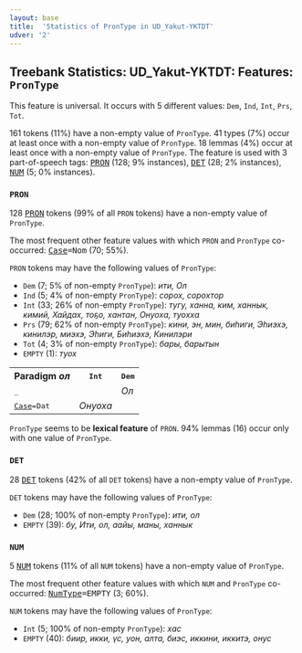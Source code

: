 ```yaml
---
layout: base
title:  'Statistics of PronType in UD_Yakut-YKTDT'
udver: '2'
---
```


## Treebank Statistics: UD_Yakut-YKTDT: Features: `PronType`

This feature is universal.
It occurs with 5 different values: `Dem`, `Ind`, `Int`, `Prs`, `Tot`.

161 tokens (11%) have a non-empty value of `PronType`.
41 types (7%) occur at least once with a non-empty value of `PronType`.
18 lemmas (4%) occur at least once with a non-empty value of `PronType`.
The feature is used with 3 part-of-speech tags: <tt><a href="sah_yktdt-pos-PRON.html">PRON</a></tt> (128; 9% instances), <tt><a href="sah_yktdt-pos-DET.html">DET</a></tt> (28; 2% instances), <tt><a href="sah_yktdt-pos-NUM.html">NUM</a></tt> (5; 0% instances).

### `PRON`

128 <tt><a href="sah_yktdt-pos-PRON.html">PRON</a></tt> tokens (99% of all `PRON` tokens) have a non-empty value of `PronType`.

The most frequent other feature values with which `PRON` and `PronType` co-occurred: <tt><a href="sah_yktdt-feat-Case.html">Case</a></tt><tt>=Nom</tt> (70; 55%).

`PRON` tokens may have the following values of `PronType`:

* `Dem` (7; 5% of non-empty `PronType`): <em>ити, Ол</em>
* `Ind` (5; 4% of non-empty `PronType`): <em>сорох, сорохтор</em>
* `Int` (33; 26% of non-empty `PronType`): <em>тугу, ханна, ким, ханнык, кимий, Хайдах, тоҕо, хантан, Онуоха, туохха</em>
* `Prs` (79; 62% of non-empty `PronType`): <em>кини, эн, мин, биһиги, Эһиэхэ, кинилэр, миэхэ, Эһиги, Биһиэхэ, Кинилэри</em>
* `Tot` (4; 3% of non-empty `PronType`): <em>бары, барытын</em>
* `EMPTY` (1): <em>туох</em>

<table>
  <tr><th>Paradigm <i>ол</i></th><th><tt>Int</tt></th><th><tt>Dem</tt></th></tr>
  <tr><td><tt>_</tt></td><td></td><td><em>Ол</em></td></tr>
  <tr><td><tt><tt><a href="sah_yktdt-feat-Case.html">Case</a></tt><tt>=Dat</tt></tt></td><td><em>Онуоха</em></td><td></td></tr>
</table>

`PronType` seems to be **lexical feature** of `PRON`. 94% lemmas (16) occur only with one value of `PronType`.

### `DET`

28 <tt><a href="sah_yktdt-pos-DET.html">DET</a></tt> tokens (42% of all `DET` tokens) have a non-empty value of `PronType`.

`DET` tokens may have the following values of `PronType`:

* `Dem` (28; 100% of non-empty `PronType`): <em>ити, ол</em>
* `EMPTY` (39): <em>бу, Ити, ол, аайы, маны, ханнык</em>

### `NUM`

5 <tt><a href="sah_yktdt-pos-NUM.html">NUM</a></tt> tokens (11% of all `NUM` tokens) have a non-empty value of `PronType`.

The most frequent other feature values with which `NUM` and `PronType` co-occurred: <tt><a href="sah_yktdt-feat-NumType.html">NumType</a></tt><tt>=EMPTY</tt> (3; 60%).

`NUM` tokens may have the following values of `PronType`:

* `Int` (5; 100% of non-empty `PronType`): <em>хас</em>
* `EMPTY` (40): <em>биир, икки, үс, уон, алта, биэс, иккини, иккитэ, онус</em>

